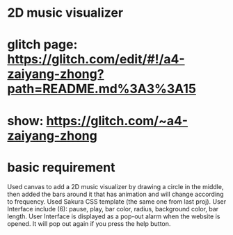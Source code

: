 # 2D music visualizer

# glitch page: https://glitch.com/edit/#!/a4-zaiyang-zhong?path=README.md%3A3%3A15
# show: https://glitch.com/~a4-zaiyang-zhong


# basic requirement
Used canvas to add a 2D music visualizer by drawing a circle in the middle, then added the bars around it that has animation and will change according to frequency.
Used Sakura CSS template (the same one from last proj).
User Interface include (6): pause, play, bar color, radius, background color, bar length.
User Interface is displayed as a pop-out alarm when the website is opened. It will pop out again if you press the help button.